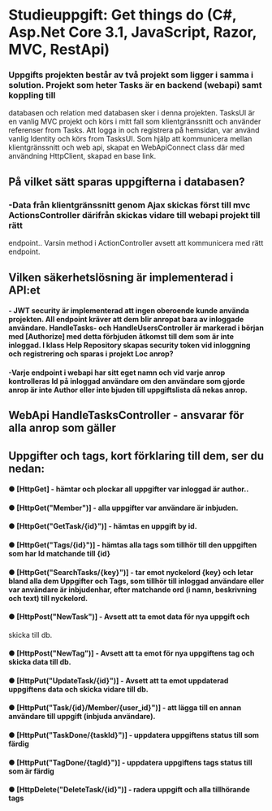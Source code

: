 # Studieuppgift: Get things do (C#, Asp.Net Core 3.1, JavaScript, Razor, MVC, RestApi)

### Uppgifts projekten består av två projekt som ligger i samma i solution. Projekt som heter Tasks är en backend (webapi) samt koppling till
databasen och relation med databasen sker i denna projekten. TasksUI är en vanlig MVC projekt och körs i mitt fall som klientgränssnitt
och använder referenser from Tasks. Att logga in och registrera på hemsidan, var använd vanlig Identity och körs from TasksUI. Som hjälp att kommunicera mellan klientgränssnitt och web api, skapat en WebApiConnect class där med användning HttpClient, skapad en base link.

## På vilket sätt sparas uppgifterna i databasen?
### -Data från klientgränssnitt genom Ajax skickas först till mvc ActionsController därifrån skickas vidare till webapi projekt till rätt
endpoint.. Varsin method i ActionController avsett att kommunicera med rätt endpoint.

## Vilken säkerhetslösning är implementerad i API:et
#### - JWT security är implementerad att ingen oberoende kunde använda projekten. All endpoint kräver att dem blir anropat bara av inloggade användare. HandleTasks- och HandleUsersController är markerad i början med [Authorize] med detta förbjuden åtkomst till dem som är inte inloggad. I klass Help Repository skapas security token vid inloggning och registrering och sparas i projekt Loc anrop?
#### -Varje endpoint i webapi har sitt eget namn och vid varje anrop kontrolleras Id på inloggad användare om den användare som gjorde anrop är inte Author eller inte bjuden till uppgiftslista då nekas anrop.

## WebApi HandleTasksController - ansvarar för alla anrop som gäller
## Uppgifter och tags, kort förklaring till dem, ser du nedan:
#### ● [HttpGet] - hämtar och plockar all uppgifter var inloggad är author..
#### ● [HttpGet("Member")] - alla uppgifter var användare är inbjuden.
#### ● [HttpGet("GetTask/{id}")] - hämtas en uppgift by id.
#### ● [HttpGet("Tags/{id}")] - hämtas alla tags som tillhör till den uppgiften som har Id matchande till {id}
#### ● [HttpGet("SearchTasks/{key}")] - tar emot nyckelord {key} och letar bland alla dem Uppgifter och Tags, som tillhör till inloggad användare eller var användare är inbjudenhar, efter matchande ord (i namn, beskrivning och text) till nyckelord.
#### ● [HttpPost("NewTask")] - Avsett att ta emot data för nya uppgift och
skicka till db.
#### ● [HttpPost("NewTag")] - Avsett att ta emot för nya uppgiftens tag och skicka data till db.
#### ● [HttpPut("UpdateTask/{id}")] - Avsett att ta emot uppdaterad uppgiftens data och skicka vidare till db.
#### ● [HttpPut("Task/{id}/Member/{user_id}")] - att lägga till en annan användare till uppgift (inbjuda användare).
#### ● [HttpPut("TaskDone/{taskId}")] - uppdatera uppgiftens status till som färdig
#### ● [HttpPut("TagDone/{tagId}")] - uppdatera uppgiftens tags status till som är färdig
#### ● [HttpDelete("DeleteTask/{id}")] - radera uppgift och alla tillhörande tags
